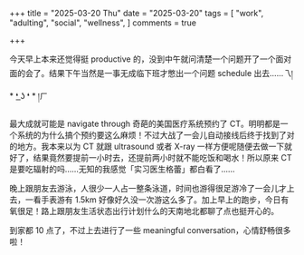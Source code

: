 +++
title = "2025-03-20 Thu"
date = "2025-03-20"
tags = [
    "work",
    "adulting",
    "social",
    "wellness",
]
comments = true

+++

今天早上本来还觉得挺 productive 的，没到中午就问清楚一个问题开了一个面对面的会了。结果下午当然是一事无成临下班才憋出一个问题 schedule 出去……乁། * ❛ ͟ʖ ❛ * །ㄏ

最大成就可能是 navigate through 奇葩的美国医疗系统预约了 CT。明明都是一个系统的为什么搞个预约要这么麻烦！不过大战了一会儿自动接线后终于找到了对的地方。我本来以为 CT 就跟 ultrasound 或者 X-ray 一样方便呢随便去做一下就好了，结果竟然要提前一小时去，还提前两小时就不能吃饭和喝水！所以原来 CT 是要吃辐射的吗……无知的我感觉「实习医生格蕾」都白看了…… 

晚上跟朋友去游泳，人很少一人占一整条泳道，时间也游得很足游冷了一会儿才上去，一看手表游有 1.5km 好像好久没一次游这么多了。加上早上的跑步，今日有氧很足！路上跟朋友生活状态出行计划什么的天南地北都聊了点也挺开心的。

到家都 10 点了，不过上去进行了一些 meaningful conversation，心情舒畅很多啦！